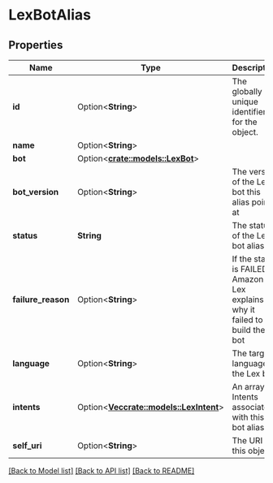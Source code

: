 # LexBotAlias

## Properties

Name | Type | Description | Notes
------------ | ------------- | ------------- | -------------
**id** | Option<**String**> | The globally unique identifier for the object. | [optional][readonly]
**name** | Option<**String**> |  | [optional]
**bot** | Option<[**crate::models::LexBot**](LexBot.md)> |  | [optional]
**bot_version** | Option<**String**> | The version of the Lex bot this alias points at | [optional]
**status** | **String** | The status of the Lex bot alias | 
**failure_reason** | Option<**String**> | If the status is FAILED, Amazon Lex explains why it failed to build the bot | [optional]
**language** | Option<**String**> | The target language of the Lex bot | [optional]
**intents** | Option<[**Vec<crate::models::LexIntent>**](LexIntent.md)> | An array of Intents associated with this bot alias | [optional]
**self_uri** | Option<**String**> | The URI for this object | [optional][readonly]

[[Back to Model list]](../README.md#documentation-for-models) [[Back to API list]](../README.md#documentation-for-api-endpoints) [[Back to README]](../README.md)


